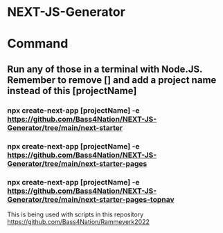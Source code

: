 # NEXT-JS-Generator


# Command
## Run any of those in a terminal with Node.JS. Remember to remove [] and add a project name instead of this [projectName]

### npx create-next-app [projectName] -e  https://github.com/Bass4Nation/NEXT-JS-Generator/tree/main/next-starter
### npx create-next-app [projectName] -e  https://github.com/Bass4Nation/NEXT-JS-Generator/tree/main/next-starter-pages
### npx create-next-app [projectName] -e  https://github.com/Bass4Nation/NEXT-JS-Generator/tree/main/next-starter-pages-topnav


This is being used with scripts in this repository 
https://github.com/Bass4Nation/Rammeverk2022 
